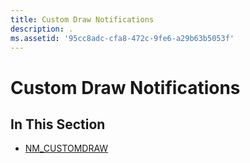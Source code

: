 ```yaml
---
title: Custom Draw Notifications
description: .
ms.assetid: '95cc8adc-cfa8-472c-9fe6-a29b63b5053f'
---
```


# Custom Draw Notifications

## In This Section

-   [NM\_CUSTOMDRAW](nm-customdraw.md)

 

 




